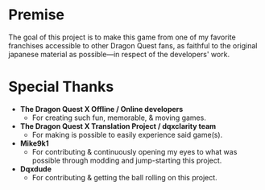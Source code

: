 # Premise
The goal of this project is to make this game from one of my favorite franchises accessible to other Dragon Quest fans, as faithful to the original japanese material as possible—in respect of the developers' work.

# Special Thanks
- **The Dragon Quest X Offline / Online developers**
  - For creating such fun, memorable, & moving games.
- **The Dragon Quest X Translation Project / dqxclarity team**
  - For making is possible to easily experience said game(s).
- **Mike9k1**
  - For contributing & continuously opening my eyes to what was possible through modding and jump-starting this project.
- **Dqxdude**
  - For contributing & getting the ball rolling on this project.